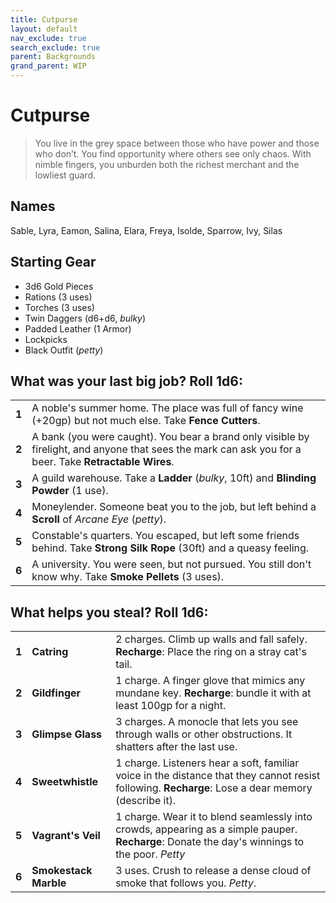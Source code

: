 ```yaml
---
title: Cutpurse
layout: default
nav_exclude: true
search_exclude: true
parent: Backgrounds
grand_parent: WIP
---
```


# Cutpurse

> You live in the grey space between those who have power and those who don’t. You find opportunity where others see only chaos. With nimble fingers, you unburden both the richest merchant and the lowliest guard. 

## Names

Sable, Lyra, Eamon, Salina, Elara, Freya, Isolde, Sparrow, Ivy, Silas

## Starting Gear
 
- 3d6 Gold Pieces
- Rations (3 uses)
- Torches (3 uses) 
- Twin Daggers (d6+d6, _bulky_)
- Padded Leather (1 Armor)
- Lockpicks
- Black Outfit (_petty_)

## What was your last big job? Roll 1d6:

|       |                                                                                                                                                         |
| ----- | ------------------------------------------------------------------------------------------------------------------------------------------------------- |
| **1** | A noble's summer home. The place was full of fancy wine (+20gp) but not much else. Take **Fence Cutters**.                                              |
| **2** | A bank (you were caught). You bear a brand only visible by firelight, and anyone that sees the mark can ask you for a beer. Take **Retractable Wires**. |
| **3** | A guild warehouse. Take a **Ladder** (_bulky_, 10ft) and **Blinding Powder** (1 use).                                                                   |
| **4** | Moneylender. Someone beat you to the job, but left behind a **Scroll** of _Arcane Eye_ (_petty_).                                                       |
| **5** | Constable's quarters. You escaped, but left some friends behind. Take **Strong Silk Rope** (30ft) and a queasy feeling.                                 |
| **6** | A university. You were seen, but not pursued. You still don't know why. Take **Smoke Pellets** (3 uses).                                                |

## What helps you steal? Roll 1d6:

|       |                       |                                                                                                                                                    |
| ----- | --------------------- | -------------------------------------------------------------------------------------------------------------------------------------------------- |
| **1** | **Catring**           | 2 charges. Climb up walls and fall safely. **Recharge**: Place the ring on a stray cat's tail.                                                     |
| **2** | **Gildfinger**        | 1 charge. A finger glove that mimics any mundane key. **Recharge**: bundle it with at least 100gp for a night.                                     |
| **3** | **Glimpse Glass**     | 3 charges. A monocle that lets you see through walls or other obstructions. It shatters after the last use.                                        |
| **4** | **Sweetwhistle**      | 1 charge. Listeners hear a soft, familiar voice in the distance that they cannot resist following. **Recharge**: Lose a dear memory (describe it). |
| **5** | **Vagrant's Veil**    | 1 charge. Wear it to blend seamlessly into crowds, appearing as a simple pauper. **Recharge**: Donate the day's winnings to the poor. _Petty_      |
| **6** | **Smokestack Marble** | 3 uses. Crush to release a dense cloud of smoke that follows you. _Petty_.                                                                         |

